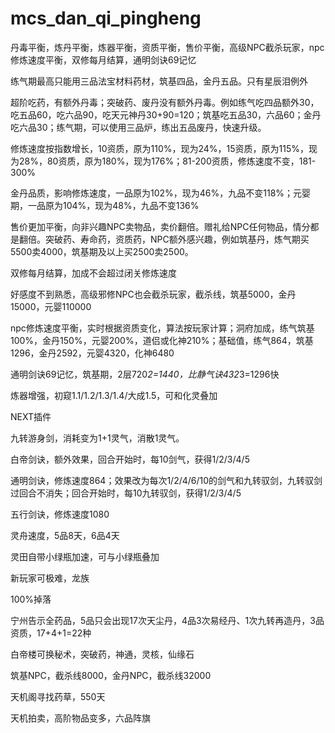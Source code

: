 # mcs_dan_qi_pingheng

丹毒平衡，炼丹平衡，炼器平衡，资质平衡，售价平衡，高级NPC截杀玩家，npc修炼速度平衡，双修每月结算，通明剑诀69记忆

练气期最高只能用三品法宝材料药材，筑基四品，金丹五品。只有星辰泪例外

超阶吃药，有额外丹毒；突破药、废丹没有额外丹毒。例如练气吃四品额外30，吃五品60，吃六品90，吃天元神丹30+90=120；筑基吃五品30，六品60；金丹吃六品30；练气期，可以使用三品炉，练出五品废丹，快速升级。

修炼速度按指数增长，10资质，原为110%，现为24%，15资质，原为115%，现为28%，80资质，原为180%，现为176%；81-200资质，修炼速度不变，181-300%

金丹品质，影响修炼速度，一品原为102%，现为46%，九品不变118%；元婴期，一品原为104%，现为48%，九品不变136%

售价更加平衡，向非兴趣NPC卖物品，卖价翻倍。赠礼给NPC任何物品，情分都是翻倍。突破药、寿命药，资质药，NPC额外感兴趣，例如筑基丹，炼气期买5500卖4000，筑基期及以上买2500卖2500。

双修每月结算，加成不会超过闭关修炼速度

好感度不到熟悉，高级邪修NPC也会截杀玩家，截杀线，筑基5000，金丹15000，元婴110000

npc修炼速度平衡，实时根据资质变化，算法按玩家计算；洞府加成，练气筑基100%，金丹150%，元婴200%，道侣或化神210%；基础值，练气864，筑基1296，金丹2592，元婴4320，化神6480

通明剑诀69记忆，筑基期，2层720*2=1440，比静气诀432*3=1296快

炼器增强，初窥1.1/1.2/1.3/1.4/大成1.5，可和化灵叠加

NEXT插件

九转游身剑，消耗变为1+1灵气，消散1灵气。

白帝剑诀，额外效果，回合开始时，每10剑气，获得1/2/3/4/5

通明剑诀，修炼速度864；效果改为每次1/2/4/6/10的剑气和九转驭剑，九转驭剑过回合不消失；回合开始时，每10九转驭剑，获得1/2/3/4/5

五行剑诀，修炼速度1080

灵舟速度，5品8天，6品4天

灵田自带小绿瓶加速，可与小绿瓶叠加

新玩家可极难，龙族

100%掉落

宁州告示全药品，5品只会出现17次天尘丹，4品3次易经丹、1次九转再造丹，3品资质，17+4+1=22种

白帝楼可换秘术，突破药，神通，灵核，仙缘石

筑基NPC，截杀线8000，金丹NPC，截杀线32000

天机阁寻找药草，550天

天机拍卖，高阶物品变多，六品阵旗